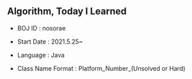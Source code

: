 Algorithm, Today I Learned
--------------------------
- BOJ ID : nosorae

- Start Date : 2021.5.25~

- Language : Java

- Class Name Format : Platform_Number_(Unsolved or Hard)


